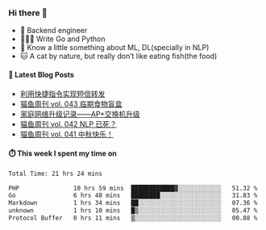 ### Hi there 👋

- 🔧 Backend engineer
- 👨🏻‍💻 Write Go and Python
- 🔭 Know a little something about ML, DL(specially in NLP)
- 🐱 A cat by nature, but really don’t like eating fish(the food)

#### 📖 Latest Blog Posts
<!-- BLOG-POST-LIST:START -->
- [利用快捷指令实现短信转发](https://ameow.xyz/archives/sms-forwarding-with-apple-shortcuts)
- [猫鱼周刊 vol. 043 临期食物盲盒](https://ameow.xyz/archives/weekly-043)
- [家庭网络升级记录——AP+交换机升级](https://ameow.xyz/archives/home-network-upgrade-2024)
- [猫鱼周刊 vol. 042 NLP 已死？](https://ameow.xyz/archives/weekly-042)
- [猫鱼周刊 vol. 041 中秋快乐！](https://ameow.xyz/archives/weekly-041)
<!-- BLOG-POST-LIST:END -->

#### ⏱️ This week I spent my time on
<!--START_SECTION:waka-->

```txt
Total Time: 21 hrs 24 mins

PHP               10 hrs 59 mins  ████████████▓░░░░░░░░░░░░   51.32 %
Go                6 hrs 48 mins   ████████░░░░░░░░░░░░░░░░░   31.83 %
Markdown          1 hrs 34 mins   ██░░░░░░░░░░░░░░░░░░░░░░░   07.36 %
unknown           1 hrs 10 mins   █▒░░░░░░░░░░░░░░░░░░░░░░░   05.47 %
Protocol Buffer   0 hrs 11 mins   ▒░░░░░░░░░░░░░░░░░░░░░░░░   00.88 %
```

<!--END_SECTION:waka-->

<!--
**LeslieLeung/LeslieLeung** is a ✨ _special_ ✨ repository because its `README.md` (this file) appears on your GitHub profile.

Here are some ideas to get you started:

- 🔭 I’m currently working on ...
- 🌱 I’m currently learning ...
- 👯 I’m looking to collaborate on ...
- 🤔 I’m looking for help with ...
- 💬 Ask me about ...
- 📫 How to reach me: ...
- 😄 Pronouns: ...
- ⚡ Fun fact: ...
-->
